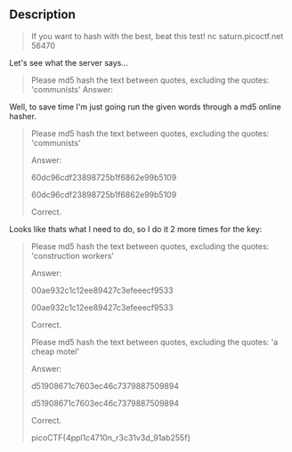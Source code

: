 ## Description

>If you want to hash with the best, beat this test! 
>nc saturn.picoctf.net 56470

Let's see what the server says...

>Please md5 hash the text between quotes, excluding the quotes: 'communists'
>Answer:

Well, to save time I'm just going run the given words through a md5 online hasher.

>Please md5 hash the text between quotes, excluding the quotes: 'communists'
>
>Answer: 
>
>60dc96cdf23898725b1f6862e99b5109
>
>60dc96cdf23898725b1f6862e99b5109
>
>Correct.

Looks like thats what I need to do, so I do it 2 more times for the key:

>Please md5 hash the text between quotes, excluding the quotes: 'construction workers'
>
>Answer: 
>
>00ae932c1c12ee89427c3efeeecf9533
>
>00ae932c1c12ee89427c3efeeecf9533
>
>Correct.
>
>Please md5 hash the text between quotes, excluding the quotes: 'a cheap motel'
>
>Answer: 
>
>d51908671c7603ec46c7379887509894
>
>d51908671c7603ec46c7379887509894
>
>Correct.
>
>picoCTF{4ppl1c4710n_r3c31v3d_91ab255f}
>

